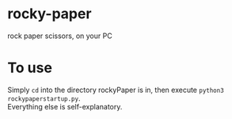 # rocky-paper
rock paper scissors, on your PC

# To use
Simply `cd` into the directory rockyPaper is in, then execute `python3 rockypaperstartup.py`.  
Everything else is self-explanatory.
